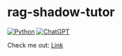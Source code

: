 # rag-shadow-tutor

[![Python](https://img.shields.io/badge/Python_3.11-3776AB?logo=python&logoColor=fff)](#)
[![ChatGPT](https://img.shields.io/badge/ChatGPT-74aa9c?logo=openai&logoColor=white)](#)

Check me out: [Link](https://rag-shadow-tutor.streamlit.app/)
